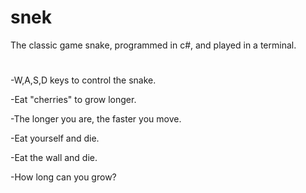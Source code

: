 # snek

The classic game snake, programmed in c#, and played in a terminal.
#
  -W,A,S,D keys to control the snake.
  
  -Eat "cherries" to grow longer.
  
  -The longer you are, the faster you move.
  
  -Eat yourself and die.
  
  -Eat the wall and die.
  
  -How long can you grow? 
  #
